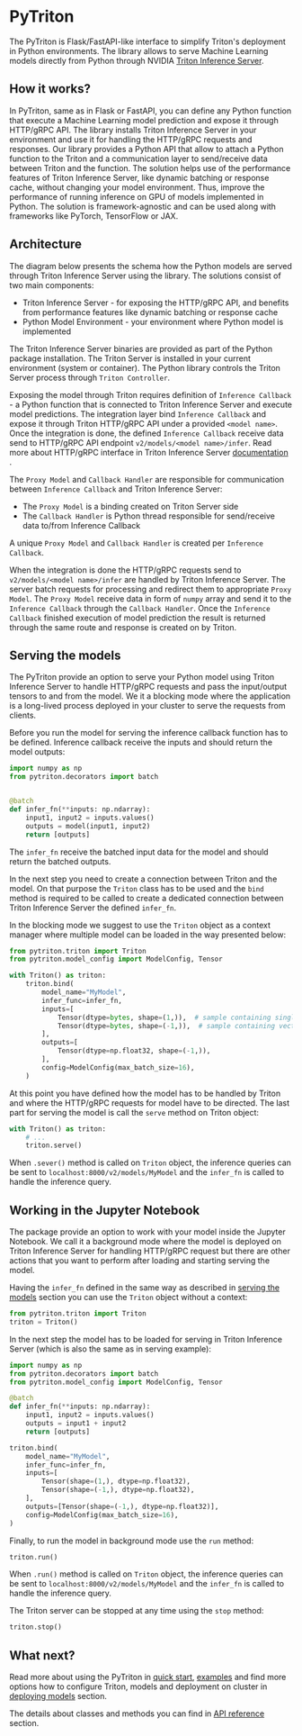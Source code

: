 <!--
Copyright (c) 2022, NVIDIA CORPORATION. All rights reserved.

Licensed under the Apache License, Version 2.0 (the "License");
you may not use this file except in compliance with the License.
You may obtain a copy of the License at

    http://www.apache.org/licenses/LICENSE-2.0

Unless required by applicable law or agreed to in writing, software
distributed under the License is distributed on an "AS IS" BASIS,
WITHOUT WARRANTIES OR CONDITIONS OF ANY KIND, either express or implied.
See the License for the specific language governing permissions and
limitations under the License.
-->

# PyTriton


The PyTriton is Flask/FastAPI-like interface to simplify Triton's deployment in Python environments.
The library allows to serve Machine Learning models directly from Python through
NVIDIA [Triton Inference Server](https://github.com/triton-inference-server).

## How it works?

In PyTriton, same as in Flask or FastAPI, you can define any Python function that execute a Machine Learning model prediction and expose
it through HTTP/gRPC API. The library installs Triton Inference Server in your environment and use it for handling the
HTTP/gRPC requests and responses. Our library provides a Python API that allow to attach a Python function to the Triton
and a communication layer to send/receive data between Triton and the function. The solution helps use of the
performance features of Triton Inference Server, like dynamic batching or response cache, without changing your model
environment. Thus, improve the performance of running inference on GPU of models implemented in Python. The solution is
framework-agnostic and can be used along with frameworks like PyTorch, TensorFlow or JAX.

## Architecture

The diagram below presents the schema how the Python models are served through Triton Inference Server using the
library. The solutions consist of two main components:

- Triton Inference Server - for exposing the HTTP/gRPC API, and benefits from performance features like dynamic batching
  or response cache
- Python Model Environment - your environment where Python model is implemented

The Triton Inference Server binaries are provided as part of the Python package installation. The Triton Server is
installed in your current environment (system or container). The Python library controls the Triton Server process
through `Triton Controller`.

Exposing the model through Triton requires definition of `Inference Callback` - a Python function that is
connected to Triton Inference Server and execute model predictions. The integration layer bind `Inference Callback` and
expose it through Triton HTTP/gRPC API under a provided `<model name>`. Once the integration is done, the defined
`Inference Callback` receive data send to HTTP/gRPC API endpoint `v2/models/<model name>/infer`. Read more
about HTTP/gRPC interface in Triton Inference
Server [documentation](https://github.com/triton-inference-server/server/blob/main/docs/customization_guide/inference_protocols.md#httprest-and-grpc-protocols)
.

The `Proxy Model` and `Callback Handler` are responsible for communication between `Inference Callback`
and Triton Inference Server:

- The `Proxy Model` is a binding created on Triton Server side
- The `Callback Handler` is Python thread responsible for send/receive data to/from Inference Callback

A unique `Proxy Model` and `Callback Handler` is created per `Inference Callback`.

When the integration is done the HTTP/gRPC requests send to `v2/models/<model name>/infer` are handled by Triton
Inference Server. The server batch requests for processing and redirect them to appropriate `Proxy Model`.
The `Proxy Model` receive data in form of `numpy` array and send it to the `Inference Callback` through
the `Callback Handler`. Once the `Inference Callback` finished execution of model prediction the result is returned
through the same route and response is created on by Triton.

## Serving the models

The PyTriton provide an option to serve your Python model using Triton Inference Server to
handle HTTP/gRPC
requests and pass the input/output tensors to and from the model. We it a blocking mode where the application is a
long-lived process deployed in your cluster to serve the requests from clients.

Before you run the model for serving the inference callback function has to be defined. Inference callback receive the
inputs and should return the model outputs:

```python
import numpy as np
from pytriton.decorators import batch


@batch
def infer_fn(**inputs: np.ndarray):
    input1, input2 = inputs.values()
    outputs = model(input1, input2)
    return [outputs]
```

The `infer_fn` receive the batched input data for the model and should return the batched outputs.

In the next step you need to create a connection between Triton and the model. On that purpose the `Triton` class has to
be used and the `bind` method is required to be called to create a dedicated connection between Triton Inference
Server the defined `infer_fn`.

In the blocking mode we suggest to use the `Triton` object as a context manager where multiple model can be loaded in
the way presented below:

<!--pytest-codeblocks:cont-->

```python
from pytriton.triton import Triton
from pytriton.model_config import ModelConfig, Tensor

with Triton() as triton:
    triton.bind(
        model_name="MyModel",
        infer_func=infer_fn,
        inputs=[
            Tensor(dtype=bytes, shape=(1,)),  # sample containing single bytes value
            Tensor(dtype=bytes, shape=(-1,)),  # sample containing vector of bytes
        ],
        outputs=[
            Tensor(dtype=np.float32, shape=(-1,)),
        ],
        config=ModelConfig(max_batch_size=16),
    )
```

At this point you have defined how the model has to be handled by Triton and where the HTTP/gRPC requests for model have
to be directed. The last part for serving the model is call the `serve` method on Triton object:

<!--pytest.mark.skip-->

```python
with Triton() as triton:
    # ...
    triton.serve()
```

When `.sever()`  method is called on `Triton` object, the inference queries can be sent to
`localhost:8000/v2/models/MyModel` and the `infer_fn` is called to handle the inference query.

## Working in the Jupyter Notebook

The package provide an option to work with your model inside the Jupyter Notebook. We call it a
background mode where
the model is deployed on Triton Inference Server for handling HTTP/gRPC request but there are other actions that you
want to perform after loading and starting serving the model.

Having the `infer_fn` defined in the same way as described in [serving the models](#serving-the-models) section you
can use the `Triton` object without a context:

```python
from pytriton.triton import Triton
triton = Triton()
```

In the next step the model has to be loaded for serving in Triton Inference Server (which is also the same
as in serving example):

<!--pytest-codeblocks:cont-->

```python
import numpy as np
from pytriton.decorators import batch
from pytriton.model_config import ModelConfig, Tensor

@batch
def infer_fn(**inputs: np.ndarray):
    input1, input2 = inputs.values()
    outputs = input1 + input2
    return [outputs]

triton.bind(
    model_name="MyModel",
    infer_func=infer_fn,
    inputs=[
        Tensor(shape=(1,), dtype=np.float32),
        Tensor(shape=(-1,), dtype=np.float32),
    ],
    outputs=[Tensor(shape=(-1,), dtype=np.float32)],
    config=ModelConfig(max_batch_size=16),
)
```

Finally, to run the model in background mode use the `run` method:

<!--pytest.mark.skip-->

```python
triton.run()
```

When `.run()`  method is called on `Triton` object, the inference queries can be sent to
`localhost:8000/v2/models/MyModel` and the `infer_fn` is called to handle the inference query.

The Triton server can be stopped at any time using the `stop` method:

<!--pytest.mark.skip-->

```python
triton.stop()
```

## What next?

Read more about using the PyTriton in [quick start](quick_start.md), [examples](examples.md) and
find more options how to configure Triton, models and deployment on cluster in [deploying models](deploying_models.md)
section.

The details about classes and methods you can find in [API reference](api.md) section.
